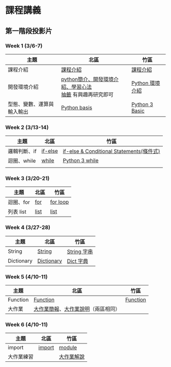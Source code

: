 # 課程講義

## 第一階段投影片
### Week 1 (3/6-7)
| 主題                       | 北區                                                         | 竹區                                                         |
| -------------------------- | ------------------------------------------------------------ | ------------------------------------------------------------ |
| 課程介紹                   | [課程介紹](https://drive.google.com/file/d/1HLyw3Pi1G6p-i_WPPL5zdUg0jwQVtoyq/view) | [課程介紹](https://drive.google.com/file/d/1EzpqwFj_LrxcItKWDq3Cxch7fJtEreL5/view?usp=sharing) |
| 開發環境介紹               | [python簡介、開發環境介紹、學習心法](https://docs.google.com/presentation/d/1UwGTfDCeEbSFaVL8E2KJi1kTDGn4L8T_T0QGrlluY28/edit?usp=sharing) <br /> [抽籤](http://codepad.org/n7SUgKQj) 有興趣再研究即可 | [Python 環境介紹](https://drive.google.com/file/d/1_pWi5ejIysn63IhKTRvtjJOFCOdsJcGQ/view?usp=sharing) |
| 型態、變數、運算與輸入輸出 | [Python basis](https://drive.google.com/file/d/1qZXuZUS0R26UTzTdPR-PoSkQOLZoK7ZK/view?usp=sharing) | [Python 3 Basic](https://drive.google.com/file/d/1EjEc7hlw95byfwkwf7Kmp_2fkj7zc3oc/view?usp=sharing) |


### Week 2 (3/13-14)
| 主題                       | 北區 | 竹區 |
| -------------------------- | ---- | ---- |
| 邏輯判斷、if               |  [if-else](https://drive.google.com/file/d/1GgiB09kKqbP1Aw-ojfJ4peK-RHIcTL6z/view?usp=sharing)    | [if-else & Conditional Statements(條件式)](https://drive.google.com/file/d/1pM4q0rCDCHtZLl_t8C0y15tmwIeHP6ho/view?usp=sharing) |
| 迴圈、while | [while](https://drive.google.com/file/d/1neF7Gb7O50aWHhmukCUh33KKTN6xebFy/view?usp=sharing) | [Python 3 while](https://drive.google.com/file/d/1Iri-bOxKsRO9o3BFfi6Ck64AKu-IZDAb/view?usp=sharing) |
|  |  |  |



### Week 3 (3/20-21)
| 主題                       | 北區 | 竹區 |
| -------------------------- | ---- | ---- |
| 迴圈、for | [for](https://drive.google.com/file/d/1a91AcD1h3cqO4VvQpNMp0S8QRDxkYtuP/view?usp=sharing)| [for loop](https://docs.google.com/presentation/d/14SZZyx-YFgtX4LzeB9CyGDH7idfv80tIADtO7Za-B3U/) |
| 列表 list | [list](https://drive.google.com/file/d/1EEsrCvpSB2asnNRey3EqJBsJxDsm_e_2/view?usp=sharing) | [list](https://drive.google.com/file/d/1kNZOkOkwwEUjzT6zprJQwVwsQMlXUO8y/view?usp=sharing) |

### Week 4 (3/27-28)
| 主題                       | 北區 | 竹區 |
| -------------------------- | ---- | ---- |
| String |[String](https://drive.google.com/file/d/1UGQYHhbCMau4bRLEoF6Mv1Xt2-uybmGW/view?usp=sharing) | [String 字串](https://drive.google.com/file/d/1CPHHlrMkPBGduVLTyXkO3BePaBzA1CVm/view) |
| Dictionary |[Dictionary](https://drive.google.com/file/d/1M9lhUEPVSV12OP_Z0Hkh9ijjO-2kgAbD/view?usp=sharing) | [Dict 字典](https://hackmd.io/@Sylveon/Hkp8Aa9Ed) |

### Week 5 (4/10-11)
| 主題                       | 北區 | 竹區 |
| -------------------------- | ---- | ---- |
| Function | [Function](https://drive.google.com/file/d/1Pmy3uqwWaav5MUNoonH8Vfs4hzYFaek1/view?usp=sharing) | [Function](https://drive.google.com/file/d/1dpLRBhQab_lsuyJf1mEAKmLJYLgn5GjL/view?usp=sharing) |
| 大作業 | [大作業簡報](https://drive.google.com/file/d/1SXHQloThUAMavZMfH6DCnIakhQTnzE_-/view?usp=sharing)、[大作業說明](https://hackmd.io/@-TyNLpH6RM-50upth1_LeQ/BkNyXCUrO)（兩區相同）  ||

### Week 6 (4/10-11)
| 主題                       | 北區 | 竹區 |
| -------------------------- | ---- | ---- |
| import |[import](https://drive.google.com/file/d/1rBZs-HSJ0-Km_3Zoi4NHlVne_56o3rIE/view?usp=sharing) | [module](https://drive.google.com/file/d/1pnUWtPWeRNM6-k-QJPYHO2mVCD1vNEwB/view?usp=sharing) |
| 大作業練習 | | [大作業解說](https://hackmd.io/@pcchou/rkIxZdeIO) |
